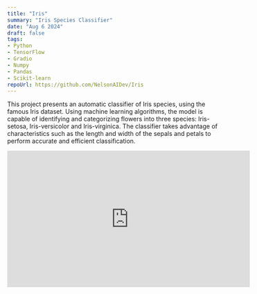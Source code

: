```yaml
---
title: "Iris"
summary: "Iris Species Classifier"
date: "Aug 6 2024"
draft: false
tags:
- Python
- TensorFlow
- Gradio
- Numpy
- Pandas
- Scikit-learn
repoUrl: https://github.com/NelsonAIDev/Iris
---
```


This project presents an automatic classifier of Iris species, using the famous Iris dataset. Using machine learning algorithms, the model is capable of identifying and categorizing flowers into three species: Iris-setosa, Iris-versicolor and Iris-virginica. The classifier takes advantage of characteristics such as the length and width of the sepals and petals to perform accurate and efficient classification.

<iframe width="560" height="315" src="https://www.youtube.com/embed/Z8x6BF61ZPo?si=yBW8z7kA9fn6JpOh" title="YouTube video player" frameborder="0" allow="accelerometer; autoplay; clipboard-write; encrypted-media; gyroscope; picture-in-picture; web-share" referrerpolicy="strict-origin-when-cross-origin" allowfullscreen></iframe>